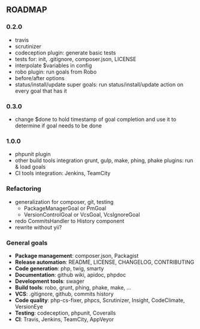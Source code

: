 ROADMAP
-------

### 0.2.0

- travis
- scrutinizer
- codeception plugin: generate basic tests
- tests for: init, .gitignore, composer.json, LICENSE
- interpolate $variables in config
- robo plugin: run goals from Robo
- before/after options
- status/install/update super goals: run status/install/update action on every goal that has it

### 0.3.0

- change $done to hold timestamp of goal completion and use it to determine if goal needs to be done

### 1.0.0

- phpunit plugin
- other build tools integration grunt, gulp, make,  phing, phake plugins: run & load goals
- CI tools integration: Jenkins, TeamCity

### Refactoring

- generalization for composer, git, testing
  - PackageManagerGoal or PmGoal
  - VersionControlGoal or VcsGoal, VcsIgnoreGoal
- redo CommitsHandler to History component
- rewrite without yii?

### General goals

- **Package management**: composer.json, Packagist
- **Release automation**: README, LICENSE, CHANGELOG, CONTRIBUTING
- **Code generation**: php, twig, smarty
- **Documentation**: github wiki, apidoc, phpdoc
- **Development tools**: swager
- **Build tools**: robo, grunt, phing, phake, make, ...
- **VCS**: .gitignore, github, commits history
- **Code quality**: php-cs-fixer, phpcs, Scrutinizer, Insight, CodeClimate, VersionEye
- **Testing**: codeception, phpunit, Coveralls
- **CI**: Travis, Jenkins, TeamCity, AppVeyor

